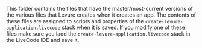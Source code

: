 This folder contains the files that have the master/most-current versions of the various files that Levure creates when it creates an app.
The contents of these files are assigned to scripts and properties of the `create-levure-application.livecode` stack when it is saved. If you modify one of these files make sure you laod the `create-levure-application.livecode` stack in the LiveCode IDE and save it.
